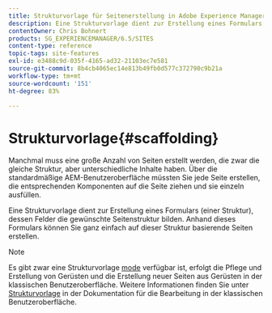 ```yaml
---
title: Strukturvorlage für Seitenerstellung in Adobe Experience Manager
description: Eine Strukturvorlage dient zur Erstellung eines Formulars mit Feldern, die die gewünschte Seitenstruktur bilden. Anhand dieses Formulars können Sie ganz einfach auf dieser Struktur basierende Seiten erstellen.
contentOwner: Chris Bohnert
products: SG_EXPERIENCEMANAGER/6.5/SITES
content-type: reference
topic-tags: site-features
exl-id: e3488c9d-035f-4165-ad32-21103ec7e581
source-git-commit: 8b4cb4065ec14e813b49fb0d577c372790c9b21a
workflow-type: tm+mt
source-wordcount: '151'
ht-degree: 83%

---
```


# Strukturvorlage{#scaffolding}

Manchmal muss eine große Anzahl von Seiten erstellt werden, die zwar die gleiche Struktur, aber unterschiedliche Inhalte haben. Über die standardmäßige AEM-Benutzeroberfläche müssten Sie jede Seite erstellen, die entsprechenden Komponenten auf die Seite ziehen und sie einzeln ausfüllen.

Eine Strukturvorlage dient zur Erstellung eines Formulars (einer Struktur), dessen Felder die gewünschte Seitenstruktur bilden. Anhand dieses Formulars können Sie ganz einfach auf dieser Struktur basierende Seiten erstellen.

>[!NOTE]
>
>Es gibt zwar eine Strukturvorlage [mode](/help/sites-authoring/author-environment-tools.md#page-modes) verfügbar ist, erfolgt die Pflege und Erstellung von Gerüsten und die Erstellung neuer Seiten aus Gerüsten in der klassischen Benutzeroberfläche. Weitere Informationen finden Sie unter [Strukturvorlage](/help/sites-classic-ui-authoring/classic-feature-scaffolding.md) in der Dokumentation für die Bearbeitung in der klassischen Benutzeroberfläche.
